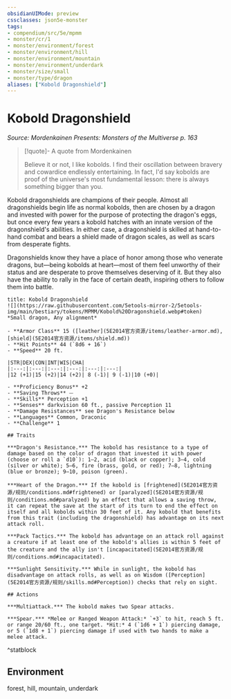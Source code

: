 ```yaml
---
obsidianUIMode: preview
cssclasses: json5e-monster
tags:
- compendium/src/5e/mpmm
- monster/cr/1
- monster/environment/forest
- monster/environment/hill
- monster/environment/mountain
- monster/environment/underdark
- monster/size/small
- monster/type/dragon
aliases: ["Kobold Dragonshield"]
---
```

# Kobold Dragonshield
*Source: Mordenkainen Presents: Monsters of the Multiverse p. 163*  

> [!quote]- A quote from Mordenkainen  
> 
> Believe it or not, I like kobolds. I find their oscillation between bravery and cowardice endlessly entertaining. In fact, I'd say kobolds are proof of the universe's most fundamental lesson: there is always something bigger than you.

Kobold dragonshields are champions of their people. Almost all dragonshields begin life as normal kobolds, then are chosen by a dragon and invested with power for the purpose of protecting the dragon's eggs, but once every few years a kobold hatches with an innate version of the dragonshield's abilities. In either case, a dragonshield is skilled at hand-to-hand combat and bears a shield made of dragon scales, as well as scars from desperate fights.

Dragonshields know they have a place of honor among those who venerate dragons, but—being kobolds at heart—most of them feel unworthy of their status and are desperate to prove themselves deserving of it. But they also have the ability to rally in the face of certain death, inspiring others to follow them into battle.

```ad-statblock
title: Kobold Dragonshield
![](https://raw.githubusercontent.com/5etools-mirror-2/5etools-img/main/bestiary/tokens/MPMM/Kobold%20Dragonshield.webp#token)
*Small dragon, Any alignment*

- **Armor Class** 15 ([leather](5E2014官方资源/items/leather-armor.md), [shield](5E2014官方资源/items/shield.md))
- **Hit Points** 44 (`8d6 + 16`)
- **Speed** 20 ft.

|STR|DEX|CON|INT|WIS|CHA|
|:---:|:---:|:---:|:---:|:---:|:---:|
|12 (+1)|15 (+2)|14 (+2)| 8 (-1)| 9 (-1)|10 (+0)|

- **Proficiency Bonus** +2
- **Saving Throws** ⏤
- **Skills** Perception +1
- **Senses** darkvision 60 ft., passive Perception 11
- **Damage Resistances** see Dragon's Resistance below
- **Languages** Common, Draconic
- **Challenge** 1

## Traits

***Dragon's Resistance.*** The kobold has resistance to a type of damage based on the color of dragon that invested it with power (choose or roll a `d10`): 1–2, acid (black or copper); 3–4, cold (silver or white); 5–6, fire (brass, gold, or red); 7–8, lightning (blue or bronze); 9–10, poison (green).

***Heart of the Dragon.*** If the kobold is [frightened](5E2014官方资源/规则/conditions.md#frightened) or [paralyzed](5E2014官方资源/规则/conditions.md#paralyzed) by an effect that allows a saving throw, it can repeat the save at the start of its turn to end the effect on itself and all kobolds within 30 feet of it. Any kobold that benefits from this trait (including the dragonshield) has advantage on its next attack roll.

***Pack Tactics.*** The kobold has advantage on an attack roll against a creature if at least one of the kobold's allies is within 5 feet of the creature and the ally isn't [incapacitated](5E2014官方资源/规则/conditions.md#incapacitated).

***Sunlight Sensitivity.*** While in sunlight, the kobold has disadvantage on attack rolls, as well as on Wisdom ([Perception](5E2014官方资源/规则/skills.md#Perception)) checks that rely on sight.

## Actions

***Multiattack.*** The kobold makes two Spear attacks.

***Spear.*** *Melee or Ranged Weapon Attack:* `+3` to hit, reach 5 ft. or range 20/60 ft., one target. *Hit:* 4 (`1d6 + 1`) piercing damage, or 5 (`1d8 + 1`) piercing damage if used with two hands to make a melee attack.
```
^statblock

## Environment

forest, hill, mountain, underdark